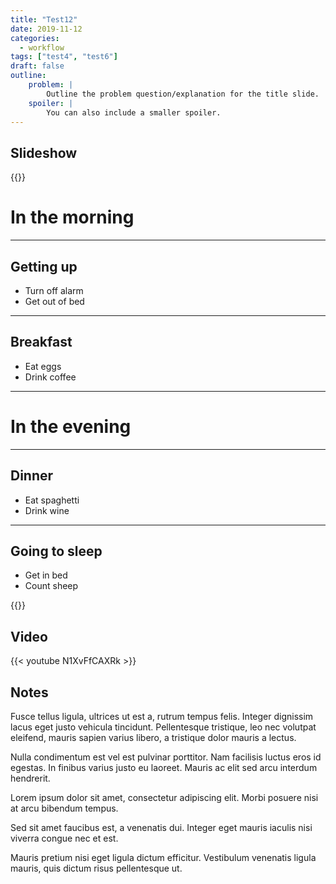 ```yaml
---
title: "Test12"
date: 2019-11-12
categories:
  - workflow
tags: ["test4", "test6"]
draft: false
outline:
    problem: |
        Outline the problem question/explanation for the title slide.
    spoiler: |
        You can also include a smaller spoiler.
---
```


## Slideshow

{{<revealjs theme="moon" progress="true">}}

# In the morning

___


## Getting up

- Turn off alarm
- Get out of bed

___

## Breakfast

- Eat eggs
- Drink coffee

---

# In the evening

___

## Dinner

- Eat spaghetti
- Drink wine

___

## Going to sleep

- Get in bed
- Count sheep

{{</revealjs>}}

## Video

{{< youtube N1XvFfCAXRk >}}

## Notes

Fusce tellus ligula, ultrices ut est a, rutrum tempus felis. Integer dignissim lacus eget justo vehicula tincidunt. Pellentesque tristique, leo nec volutpat eleifend, mauris sapien varius libero, a tristique dolor mauris a lectus.

Nulla condimentum est vel est pulvinar porttitor. Nam facilisis luctus eros id egestas. In finibus varius justo eu laoreet. Mauris ac elit sed arcu interdum hendrerit.

Lorem ipsum dolor sit amet, consectetur adipiscing elit. Morbi posuere nisi at arcu bibendum tempus.

Sed sit amet faucibus est, a venenatis dui. Integer eget mauris iaculis nisi viverra congue nec et est.

Mauris pretium nisi eget ligula dictum efficitur. Vestibulum venenatis ligula mauris, quis dictum risus pellentesque ut.
